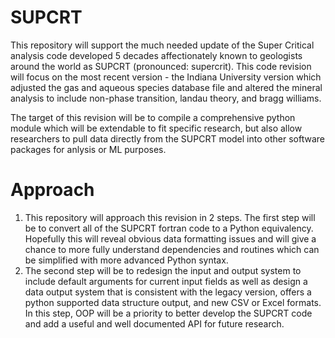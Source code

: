 # SUPCRT
 
This repository will support the much needed update of the Super Critical analysis code developed 5 decades affectionately known to geologists around the world as SUPCRT (pronounced: supercrit). This code revision will focus on the most recent version - the Indiana University version which adjusted the gas and aqueous species database file and altered the mineral analysis to include non-phase transition, landau theory, and bragg williams.

The target of this revision will be to compile a comprehensive python module which will be extendable to fit specific research, but also allow researchers to pull data directly from the SUPCRT model into other software packages for anlysis or ML purposes.

# Approach
1. This repository will approach this revision in 2 steps. The first step will be to convert all of the SUPCRT fortran code to a Python equivalency. Hopefully this will reveal obvious data formatting issues and will give a chance to more fully understand dependencies and routines which can be simplified with more advanced Python syntax.
2. The second step will be to redesign the input and output system to include default arguments for current input fields as well as design a data output system that is consistent with the legacy version, offers a python supported data structure output, and new CSV or Excel formats. In this step, OOP will be a priority to better develop the SUPCRT code and add a useful and well documented API for future research.
